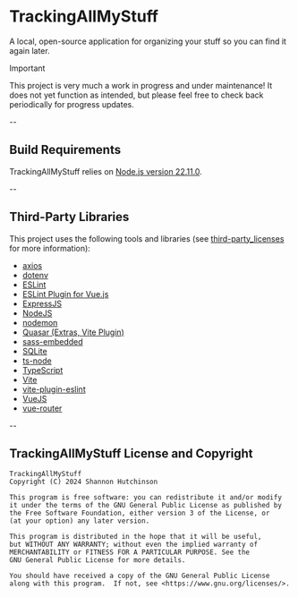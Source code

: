 # TrackingAllMyStuff
A local, open-source application for organizing your stuff so you can find it again later.

> [!IMPORTANT]
> This project is very much a work in progress and under maintenance! It does not yet function as intended, but please feel free to check back periodically for progress updates.


--

## Build Requirements
TrackingAllMyStuff relies on [Node.js version 22.11.0](https://nodejs.org/en/download/package-manager).


--

##  Third-Party Libraries
This project uses the following tools and libraries (see [third-party_licenses](./third-party_licenses/) for more information):

* [axios](https://github.com/axios/axios)
* [dotenv](https://github.com/motdotla/dotenv)
* [ESLint](https://github.com/eslint/eslint)
* [ESLint Plugin for Vue.js](https://github.com/vuejs/eslint-plugin-vue)
* [ExpressJS](https://github.com/expressjs/express)
* [NodeJS](https://github.com/nodejs/node)
* [nodemon](https://github.com/remy/nodemon)
* [Quasar (Extras, Vite Plugin)](https://github.com/quasarframework/quasar)
* [sass-embedded](https://github.com/sass/embedded-host-node)
* [SQLite](https://sqlite.org/index.html)
* [ts-node](https://github.com/TypeStrong/ts-node)
* [TypeScript](https://github.com/microsoft/TypeScript)
* [Vite](https://github.com/vitejs/vite)
* [vite-plugin-eslint](https://github.com/gxmari007/vite-plugin-eslint)
* [VueJS](https://github.com/vuejs/core)
* [vue-router](https://github.com/vuejs/router)

--

## TrackingAllMyStuff License and Copyright

    TrackingAllMyStuff
    Copyright (C) 2024 Shannon Hutchinson

    This program is free software: you can redistribute it and/or modify
    it under the terms of the GNU General Public License as published by
    the Free Software Foundation, either version 3 of the License, or
    (at your option) any later version.

    This program is distributed in the hope that it will be useful,
    but WITHOUT ANY WARRANTY; without even the implied warranty of
    MERCHANTABILITY or FITNESS FOR A PARTICULAR PURPOSE. See the
    GNU General Public License for more details.

    You should have received a copy of the GNU General Public License
    along with this program.  If not, see <https://www.gnu.org/licenses/>.

